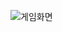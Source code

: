 ![게임화면](https://github.com/ohhoho8/minesweeper/assets/67647413/dc40255e-1052-49d4-a4b8-31cd06321d14)

